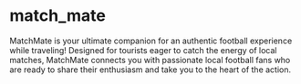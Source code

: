 # match_mate
 MatchMate is your ultimate companion for an authentic football experience while traveling! Designed for tourists eager to catch the energy of local matches, MatchMate connects you with passionate local football fans who are ready to share their enthusiasm and take you to the heart of the action.
